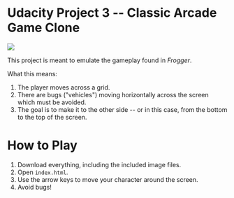 # Udacity Project 3 -- Classic Arcade Game Clone

![](http://i.imgur.com/zzSDZRE.png)

This project is meant to emulate the gameplay found in _Frogger_.

What this means:

1. The player moves across a grid.
2. There are bugs ("vehicles") moving horizontally across the screen which must be avoided.
3. The goal is to make it to the other side -- or in this case, from the bottom to the top of the screen.

# How to Play

1. Download everything, including the included image files.
2. Open `index.html`.
3. Use the arrow keys to move your character around the screen.
4. Avoid bugs!